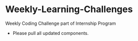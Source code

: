 # Weekly-Learning-Challenges
Weekly Coding Challenge part of Internship Program 
- Please pull all updated components.
